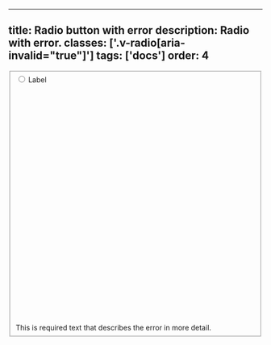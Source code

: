 <!--
 *              © 2025 Visa
 *
 * Licensed under the Apache License, Version 2.0 (the "License");
 * you may not use this file except in compliance with the License.
 * You may obtain a copy of the License at
 *
 *         http://www.apache.org/licenses/LICENSE-2.0
 *
 * Unless required by applicable law or agreed to in writing, software
 * distributed under the License is distributed on an "AS IS" BASIS,
 * WITHOUT WARRANTIES OR CONDITIONS OF ANY KIND, either express or implied.
 * See the License for the specific language governing permissions and
 * limitations under the License.
 *
 -->
---
title: Radio button with error
description: Radio with error.
classes: ['.v-radio[aria-invalid="true"]']
tags: ['docs']
order: 4
---

<fieldset aria-labelledby="radio-message-error">
  <div class="v-flex v-align-items-center v-gap-2">
    <input aria-invalid="true" class="v-radio" id="radio-error" name="radio-test-6" type="radio"/>
    <label class="v-label v-typography-label-large" for="radio-error" id="radio-error-label">
      Label
    </label>
  </div>
  <span class="v-input-message v-mt-4" id="radio-message-error">
    <svg aria-hidden="true" class="v-icon v-icon-visa v-icon-tiny" focusable="false" viewbox="0 0 16 16">
      <use href="#visa-error-tiny">
      </use>
    </svg>
    This is required text that describes the error in more detail.
  </span>
</fieldset>
